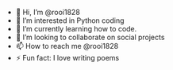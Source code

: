 - 👋 Hi, I’m @rooi1828
- 👀 I’m interested in Python coding
- 🌱 I’m currently learning how to code.
- 💞️ I’m looking to collaborate on social projects
- 📫 How to reach me @rooi1828
- ⚡ Fun fact: I love writing poems

<!---
rooi1828/rooi1828 is a ✨ special ✨ repository because its `README.md` (this file) appears on your GitHub profile.
You can click the Preview link to take a look at your changes.
--->
